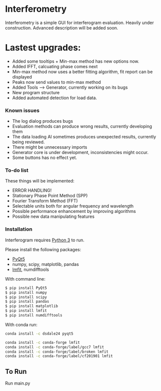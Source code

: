 # Interferometry


Interferometry is a simple GUI for interferogram evaluation. Heavily under construction.
Advanced description will be added soon.

# Lastest upgrades:
  - Added some tooltips + Min-max method has new options now.
  - Added IFFT, calcuating phase comes next
  - Min-max method now uses a better fitting algorithm, fit report can be displayed
  - Peaks now send values to min-max method
  - Added Tools --> Generator, currently working on its bugs
  - New program structure
  - Added automated detection for load data.


### Known issues
* The log dialog produces bugs
* Evaluation methods can produce wrong results, currently developing them
* The data loading AI sometimes produces unexpected results, currently being reviewed.
* There might be unnecessary imports
* Generator core is under development, inconsistencies might occur.
* Some buttons has no effect yet.


### To-do list

These things will be implemented:
* ERROR HANDLING!
* Stationary Phase Point Method (SPP)
* Fourier Transform Method (FFT) 
* Selectable units both for angular frequency and wavelength
* Possible performance enhancement by improving algorithms
* Possible new data manipulating features


### Installation

Interferogram requires [Python 3](https://www.python.org/downloads/) to run.

Please install the following packages:
* [PyQt5](https://pypi.org/project/PyQt5/)
* numpy, scipy, matplotlib, pandas
* [lmfit](https://lmfit.github.io/lmfit-py/), numdifftools

With command line:
```sh
$ pip install PyQt5
$ pip install numpy
$ pip install scipy
$ pip install pandas
$ pip install matplotlib
$ pip install lmfit
$ pip install numdifftools
```

With conda run:

```sh
conda install -c dsdale24 pyqt5

conda install -c conda-forge lmfit
conda install -c conda-forge/label/gcc7 lmfit
conda install -c conda-forge/label/broken lmfit
conda install -c conda-forge/label/cf201901 lmfit 
```

## To Run
Run main.py

